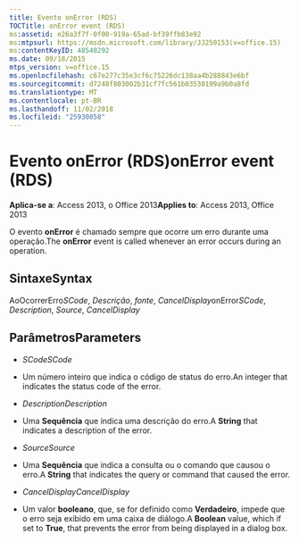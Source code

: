 ```yaml
---
title: Evento onError (RDS)
TOCTitle: onError event (RDS)
ms:assetid: e26a3f7f-0f00-919a-65ad-bf39ffb83e92
ms:mtpsurl: https://msdn.microsoft.com/library/JJ250153(v=office.15)
ms:contentKeyID: 48548292
ms.date: 09/18/2015
mtps_version: v=office.15
ms.openlocfilehash: c67e277c35e3cf6c75226dc138aa4b288843e6bf
ms.sourcegitcommit: d7248f803002b31cf7fc561b03530199a9b0a8fd
ms.translationtype: MT
ms.contentlocale: pt-BR
ms.lasthandoff: 11/02/2018
ms.locfileid: "25930858"
---
```

# <a name="onerror-event-rds"></a><span data-ttu-id="9d3e3-102">Evento onError (RDS)</span><span class="sxs-lookup"><span data-stu-id="9d3e3-102">onError event (RDS)</span></span>


<span data-ttu-id="9d3e3-103">**Aplica-se a**: Access 2013, o Office 2013</span><span class="sxs-lookup"><span data-stu-id="9d3e3-103">**Applies to**: Access 2013, Office 2013</span></span>

<span data-ttu-id="9d3e3-104">O evento **onError** é chamado sempre que ocorre um erro durante uma operação.</span><span class="sxs-lookup"><span data-stu-id="9d3e3-104">The **onError** event is called whenever an error occurs during an operation.</span></span>

## <a name="syntax"></a><span data-ttu-id="9d3e3-105">Sintaxe</span><span class="sxs-lookup"><span data-stu-id="9d3e3-105">Syntax</span></span>

<span data-ttu-id="9d3e3-106">AoOcorrerErro*SCode*, *Descrição*, *fonte*, *CancelDisplay*</span><span class="sxs-lookup"><span data-stu-id="9d3e3-106">onError*SCode*, *Description*, *Source*, *CancelDisplay*</span></span>

## <a name="parameters"></a><span data-ttu-id="9d3e3-107">Parâmetros</span><span class="sxs-lookup"><span data-stu-id="9d3e3-107">Parameters</span></span>

  - <span data-ttu-id="9d3e3-108">*SCode*</span><span class="sxs-lookup"><span data-stu-id="9d3e3-108">*SCode*</span></span>

  - <span data-ttu-id="9d3e3-109">Um número inteiro que indica o código de status do erro.</span><span class="sxs-lookup"><span data-stu-id="9d3e3-109">An integer that indicates the status code of the error.</span></span>

  - <span data-ttu-id="9d3e3-110">*Description*</span><span class="sxs-lookup"><span data-stu-id="9d3e3-110">*Description*</span></span>

  - <span data-ttu-id="9d3e3-111">Uma **Sequência** que indica uma descrição do erro.</span><span class="sxs-lookup"><span data-stu-id="9d3e3-111">A **String** that indicates a description of the error.</span></span>

  - <span data-ttu-id="9d3e3-112">*Source*</span><span class="sxs-lookup"><span data-stu-id="9d3e3-112">*Source*</span></span>

  - <span data-ttu-id="9d3e3-113">Uma **Sequência** que indica a consulta ou o comando que causou o erro.</span><span class="sxs-lookup"><span data-stu-id="9d3e3-113">A **String** that indicates the query or command that caused the error.</span></span>

  - <span data-ttu-id="9d3e3-114">*CancelDisplay*</span><span class="sxs-lookup"><span data-stu-id="9d3e3-114">*CancelDisplay*</span></span>

  - <span data-ttu-id="9d3e3-115">Um valor **booleano**, que, se for definido como **Verdadeiro**, impede que o erro seja exibido em uma caixa de diálogo.</span><span class="sxs-lookup"><span data-stu-id="9d3e3-115">A **Boolean** value, which if set to **True**, that prevents the error from being displayed in a dialog box.</span></span>

